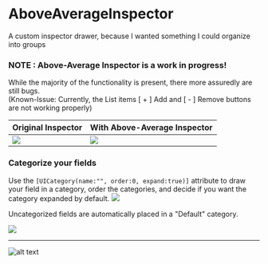 # AboveAverageInspector
A custom inspector drawer, because I wanted something I could organize into groups

### NOTE : Above-Average Inspector is a work in progress! 

While the majority of the functionality is present, there more assuredly are still bugs.  
(Known-Issue: Currently, the List items [ + ] Add and [ - ] Remove buttons are not working properly)

| Original Inspector                   | With Above-Average Inspector         |
| ------------------------------------ | ------------------------------------ |
| ![](https://i.imgur.com/aQz7LIb.png) | ![](https://i.imgur.com/8U6SGr9.png) |

### Categorize your fields
Use the ```[UICategory(name:"", order:0, expand:true)]``` attribute to draw your field in a category, order the categories, and decide if you want the category expanded by default. 
![](https://i.imgur.com/x3DCj9e.png)

Uncategorized fields are automatically placed in a "Default" category.

![](https://i.imgur.com/E0amcGN.png)

---
![alt text](https://i.imgur.com/cg5ow2M.png "instance.id")
